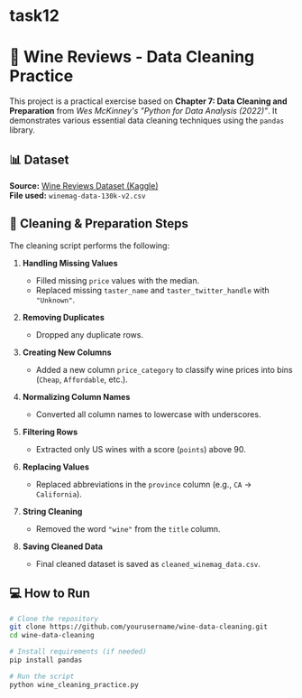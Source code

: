 # task12
# 🍷 Wine Reviews - Data Cleaning Practice

This project is a practical exercise based on **Chapter 7: Data Cleaning and Preparation** from *Wes McKinney's "Python for Data Analysis (2022)"*. It demonstrates various essential data cleaning techniques using the `pandas` library.

## 📊 Dataset
**Source:** [Wine Reviews Dataset (Kaggle)](https://www.kaggle.com/zynicide/wine-reviews)  
**File used:** `winemag-data-130k-v2.csv`

## 🧹 Cleaning & Preparation Steps

The cleaning script performs the following:

1. **Handling Missing Values**
   - Filled missing `price` values with the median.
   - Replaced missing `taster_name` and `taster_twitter_handle` with `"Unknown"`.

2. **Removing Duplicates**
   - Dropped any duplicate rows.

3. **Creating New Columns**
   - Added a new column `price_category` to classify wine prices into bins (`Cheap`, `Affordable`, etc.).

4. **Normalizing Column Names**
   - Converted all column names to lowercase with underscores.

5. **Filtering Rows**
   - Extracted only US wines with a score (`points`) above 90.

6. **Replacing Values**
   - Replaced abbreviations in the `province` column (e.g., `CA` → `California`).

7. **String Cleaning**
   - Removed the word `"wine"` from the `title` column.

8. **Saving Cleaned Data**
   - Final cleaned dataset is saved as `cleaned_winemag_data.csv`.

## 💻 How to Run

```bash
# Clone the repository
git clone https://github.com/yourusername/wine-data-cleaning.git
cd wine-data-cleaning

# Install requirements (if needed)
pip install pandas

# Run the script
python wine_cleaning_practice.py
